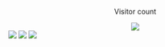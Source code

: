<div align="center">
  <p>Visitor count</p>
  <img src="https://profile-counter.glitch.me/B3nj4m1nMC/count.svg"/>
  <br/>
</div>
<div>
  <img src="https://github-readme-stats.vercel.app/api?username=TU_USUARIO&theme=tokyonight&hide_border=false&include_all_commits=false&count_private=false"/>
  <img src="https://github-readme-stats.vercel.app/api/top-langs/?username=TU_USUARIO&theme=tokyonight&hide_border=false&include_all_commits=false&count_private=false&layout=compact"/>
  <img src="https://github-readme-activity-graph.vercel.app/graph?username=TU_USUARIO&bg_color=212121&color=ffffff&line=404db0&point=ffcd42&area=true&hide_border=true"/>
</div>
